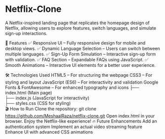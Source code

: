 # Netflix-Clone
A Netflix-inspired landing page that replicates the homepage design of Netflix, allowing users to explore features, switch languages, and simulate sign-up interactions.

🚀 Features
✅ Responsive UI – Fully responsive design for mobile and desktop views.
✅ Dynamic Language Selection – Users can switch between multiple languages.
✅ Sign-Up Form Simulation – Interactive sign-up form with validation.
✅ FAQ Section – Expandable FAQs using JavaScript.
✅ Smooth Animations – Interactive UI elements for a better user experience.

🛠️ Technologies Used
HTML5 – For structuring the webpage
CSS3 – For styling and layout
JavaScript (ES6) – For interactivity and validation
Google Fonts & FontAwesome – For enhanced typography and icons 
   ├── index.html  (Main page)  
   ├── index.js  (JavaScript for interactivity)  
   ├── styles.css  (CSS for styling)  
🎬 How to Run
Clone the repository:
git clone https://github.com/MeshaalRaza/netflix-clone.git
Open index.html in your browser.
Enjoy the Netflix-like experience!
🔥 Future Enhancements
Add an authentication system
Implement an actual video streaming feature
Enhance UI with advanced CSS animations
